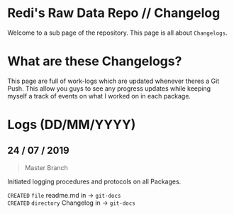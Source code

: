 # Redi's Raw Data Repo // Changelog

Welcome to a sub page of the repository. This page is all about `Changelogs`.


# What are these Changelogs?

This page are full of work-logs which are updated whenever theres a Git Push. This allow you guys to see any progress updates while keeping myself a track of events on what I worked on in each package.

# Logs (DD/MM/YYYY)

## 24 / 07 / 2019

> Master Branch

Initiated logging procedures and protocols on all Packages.

`CREATED` `file` readme.md in  -> `git-docs`  
`CREATED` `directory` Changelog in -> `git-docs`